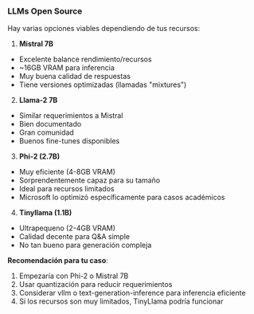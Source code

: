 
### LLMs Open Source

Hay varias opciones viables dependiendo de tus recursos:

1. **Mistral 7B**
- Excelente balance rendimiento/recursos
- ~16GB VRAM para inferencia
- Muy buena calidad de respuestas
- Tiene versiones optimizadas (llamadas "mixtures")

2. **Llama-2 7B**
- Similar requerimientos a Mistral
- Bien documentado
- Gran comunidad
- Buenos fine-tunes disponibles

3. **Phi-2 (2.7B)**
- Muy eficiente (4-8GB VRAM)
- Sorprendentemente capaz para su tamaño
- Ideal para recursos limitados
- Microsoft lo optimizó específicamente para casos académicos

4. **Tinyllama (1.1B)**
- Ultrapequeno (2-4GB VRAM)
- Calidad decente para Q&A simple
- No tan bueno para generación compleja

**Recomendación para tu caso**:
1. Empezaría con Phi-2 o Mistral 7B
2. Usar quantización para reducir requerimientos
3. Considerar vllm o text-generation-inference para inferencia eficiente
4. Si los recursos son muy limitados, TinyLlama podría funcionar

